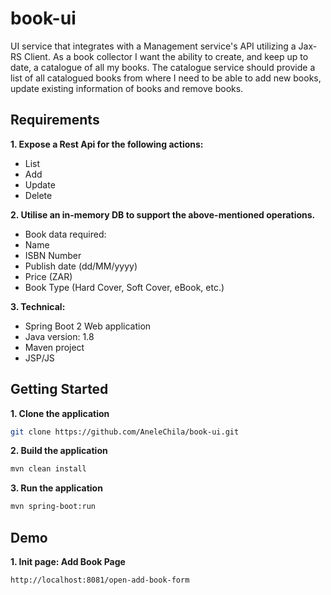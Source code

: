 # book-ui
UI service that integrates with a Management service's API utilizing a Jax-RS Client.
As a book collector I want the ability to create, and keep up to date, a catalogue of all my books. The catalogue service should provide a list of all catalogued books from where I need to be able to add new books, update existing information of books and remove books.


## Requirements

**1. Expose a Rest Api for the following actions:**
- List 
- Add
- Update
- Delete


**2. Utilise an in-memory DB to support the above-mentioned operations.**
- Book data required:
- Name
- ISBN Number
- Publish date (dd/MM/yyyy)
- Price (ZAR)
- Book Type (Hard Cover, Soft Cover, eBook, etc.)

**3. Technical:**
- Spring Boot 2 Web application
- Java version: 1.8
- Maven project
- JSP/JS 


## Getting Started

**1. Clone the application**

```bash
git clone https://github.com/AneleChila/book-ui.git
```
**2. Build the application**

```bash
mvn clean install
```

**3. Run the application**

```bash
mvn spring-boot:run
```
## Demo

**1. Init page: Add Book Page**

```bash
http://localhost:8081/open-add-book-form
```
